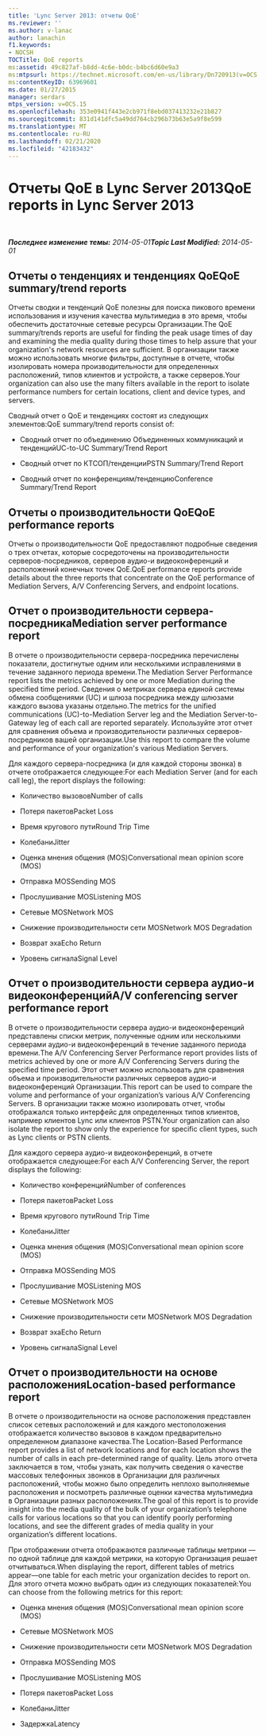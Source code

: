 ```yaml
---
title: 'Lync Server 2013: отчеты QoE'
ms.reviewer: ''
ms.author: v-lanac
author: lanachin
f1.keywords:
- NOCSH
TOCTitle: QoE reports
ms:assetid: 49c827af-b8dd-4c6e-b0dc-b4bc6d60e9a3
ms:mtpsurl: https://technet.microsoft.com/en-us/library/Dn720913(v=OCS.15)
ms:contentKeyID: 63969601
ms.date: 01/27/2015
manager: serdars
mtps_version: v=OCS.15
ms.openlocfilehash: 353e0941f443e2cb971f8ebd037413232e21b827
ms.sourcegitcommit: 831d141dfc5a49dd764cb296b73b63e5a9f8e599
ms.translationtype: MT
ms.contentlocale: ru-RU
ms.lasthandoff: 02/21/2020
ms.locfileid: "42183432"
---
```

<div data-xmlns="http://www.w3.org/1999/xhtml">

<div class="topic" data-xmlns="http://www.w3.org/1999/xhtml" data-msxsl="urn:schemas-microsoft-com:xslt" data-cs="https://msdn.microsoft.com/">

<div data-asp="https://msdn2.microsoft.com/asp">

# <a name="qoe-reports-in-lync-server-2013"></a><span data-ttu-id="d8027-102">Отчеты QoE в Lync Server 2013</span><span class="sxs-lookup"><span data-stu-id="d8027-102">QoE reports in Lync Server 2013</span></span>

</div>

<div id="mainSection">

<div id="mainBody">

<span> </span>

<span data-ttu-id="d8027-103">_**Последнее изменение темы:** 2014-05-01_</span><span class="sxs-lookup"><span data-stu-id="d8027-103">_**Topic Last Modified:** 2014-05-01_</span></span>

<div>

## <a name="qoe-summarytrend-reports"></a><span data-ttu-id="d8027-104">Отчеты о тенденциях и тенденциях QoE</span><span class="sxs-lookup"><span data-stu-id="d8027-104">QoE summary/trend reports</span></span>

<span data-ttu-id="d8027-105">Отчеты сводки и тенденций QoE полезны для поиска пикового времени использования и изучения качества мультимедиа в это время, чтобы обеспечить достаточные сетевые ресурсы Организации.</span><span class="sxs-lookup"><span data-stu-id="d8027-105">The QoE summary/trends reports are useful for finding the peak usage times of day and examining the media quality during those times to help assure that your organization's network resources are sufficient.</span></span> <span data-ttu-id="d8027-106">В организации также можно использовать многие фильтры, доступные в отчете, чтобы изолировать номера производительности для определенных расположений, типов клиентов и устройств, а также серверов.</span><span class="sxs-lookup"><span data-stu-id="d8027-106">Your organization can also use the many filters available in the report to isolate performance numbers for certain locations, client and device types, and servers.</span></span>

<span data-ttu-id="d8027-107">Сводный отчет о QoE и тенденциях состоят из следующих элементов:</span><span class="sxs-lookup"><span data-stu-id="d8027-107">QoE summary/trend reports consist of:</span></span>

  - <span data-ttu-id="d8027-108">Сводный отчет по объединению Объединенных коммуникаций и тенденций</span><span class="sxs-lookup"><span data-stu-id="d8027-108">UC-to-UC Summary/Trend Report</span></span>

  - <span data-ttu-id="d8027-109">Сводный отчет по КТСОП/тенденции</span><span class="sxs-lookup"><span data-stu-id="d8027-109">PSTN Summary/Trend Report</span></span>

  - <span data-ttu-id="d8027-110">Сводный отчет по конференциям/тенденцию</span><span class="sxs-lookup"><span data-stu-id="d8027-110">Conference Summary/Trend Report</span></span>

</div>

<div>

## <a name="qoe-performance-reports"></a><span data-ttu-id="d8027-111">Отчеты о производительности QoE</span><span class="sxs-lookup"><span data-stu-id="d8027-111">QoE performance reports</span></span>

<span data-ttu-id="d8027-112">Отчеты о производительности QoE предоставляют подробные сведения о трех отчетах, которые сосредоточены на производительности серверов-посредников, серверов аудио-и видеоконференций и расположений конечных точек QoE.</span><span class="sxs-lookup"><span data-stu-id="d8027-112">QoE performance reports provide details about the three reports that concentrate on the QoE performance of Mediation Servers, A/V Conferencing Servers, and endpoint locations.</span></span>

</div>

<div>

## <a name="mediation-server-performance-report"></a><span data-ttu-id="d8027-113">Отчет о производительности сервера-посредника</span><span class="sxs-lookup"><span data-stu-id="d8027-113">Mediation server performance report</span></span>

<span data-ttu-id="d8027-114">В отчете о производительности сервера-посредника перечислены показатели, достигнутые одним или несколькими исправлениями в течение заданного периода времени.</span><span class="sxs-lookup"><span data-stu-id="d8027-114">The Mediation Server Performance report lists the metrics achieved by one or more Mediation during the specified time period.</span></span> <span data-ttu-id="d8027-115">Сведения о метриках сервера единой системы обмена сообщениями (UC) и шлюза посредника между шлюзами каждого вызова указаны отдельно.</span><span class="sxs-lookup"><span data-stu-id="d8027-115">The metrics for the unified communications (UC)-to-Mediation Server leg and the Mediation Server-to-Gateway leg of each call are reported separately.</span></span> <span data-ttu-id="d8027-116">Используйте этот отчет для сравнения объема и производительности различных серверов-посредников вашей организации.</span><span class="sxs-lookup"><span data-stu-id="d8027-116">Use this report to compare the volume and performance of your organization's various Mediation Servers.</span></span>

<span data-ttu-id="d8027-117">Для каждого сервера-посредника (и для каждой стороны звонка) в отчете отображается следующее:</span><span class="sxs-lookup"><span data-stu-id="d8027-117">For each Mediation Server (and for each call leg), the report displays the following:</span></span>

  - <span data-ttu-id="d8027-118">Количество вызовов</span><span class="sxs-lookup"><span data-stu-id="d8027-118">Number of calls</span></span>

  - <span data-ttu-id="d8027-119">Потеря пакетов</span><span class="sxs-lookup"><span data-stu-id="d8027-119">Packet Loss</span></span>

  - <span data-ttu-id="d8027-120">Время кругового пути</span><span class="sxs-lookup"><span data-stu-id="d8027-120">Round Trip Time</span></span>

  - <span data-ttu-id="d8027-121">Колебани</span><span class="sxs-lookup"><span data-stu-id="d8027-121">Jitter</span></span>

  - <span data-ttu-id="d8027-122">Оценка мнения общения (MOS)</span><span class="sxs-lookup"><span data-stu-id="d8027-122">Conversational mean opinion score (MOS)</span></span>

  - <span data-ttu-id="d8027-123">Отправка MOS</span><span class="sxs-lookup"><span data-stu-id="d8027-123">Sending MOS</span></span>

  - <span data-ttu-id="d8027-124">Прослушивание MOS</span><span class="sxs-lookup"><span data-stu-id="d8027-124">Listening MOS</span></span>

  - <span data-ttu-id="d8027-125">Сетевые MOS</span><span class="sxs-lookup"><span data-stu-id="d8027-125">Network MOS</span></span>

  - <span data-ttu-id="d8027-126">Снижение производительности сети MOS</span><span class="sxs-lookup"><span data-stu-id="d8027-126">Network MOS Degradation</span></span>

  - <span data-ttu-id="d8027-127">Возврат эха</span><span class="sxs-lookup"><span data-stu-id="d8027-127">Echo Return</span></span>

  - <span data-ttu-id="d8027-128">Уровень сигнала</span><span class="sxs-lookup"><span data-stu-id="d8027-128">Signal Level</span></span>

</div>

<div>

## <a name="av-conferencing-server-performance-report"></a><span data-ttu-id="d8027-129">Отчет о производительности сервера аудио-и видеоконференций</span><span class="sxs-lookup"><span data-stu-id="d8027-129">A/V conferencing server performance report</span></span>

<span data-ttu-id="d8027-130">В отчете о производительности сервера аудио-и видеоконференций представлены списки метрик, полученные одним или несколькими серверами аудио-и видеоконференций в течение заданного периода времени.</span><span class="sxs-lookup"><span data-stu-id="d8027-130">The A/V Conferencing Server Performance report provides lists of metrics achieved by one or more A/V Conferencing Servers during the specified time period.</span></span> <span data-ttu-id="d8027-131">Этот отчет можно использовать для сравнения объема и производительности различных серверов аудио-и видеоконференций Организации.</span><span class="sxs-lookup"><span data-stu-id="d8027-131">This report can be used to compare the volume and performance of your organization’s various A/V Conferencing Servers.</span></span> <span data-ttu-id="d8027-132">В организации также можно изолировать отчет, чтобы отображался только интерфейс для определенных типов клиентов, например клиентов Lync или клиентов PSTN.</span><span class="sxs-lookup"><span data-stu-id="d8027-132">Your organization can also isolate the report to show only the experience for specific client types, such as Lync clients or PSTN clients.</span></span>

<span data-ttu-id="d8027-133">Для каждого сервера аудио-и видеоконференций, в отчете отображается следующее:</span><span class="sxs-lookup"><span data-stu-id="d8027-133">For each A/V Conferencing Server, the report displays the following:</span></span>

  - <span data-ttu-id="d8027-134">Количество конференций</span><span class="sxs-lookup"><span data-stu-id="d8027-134">Number of conferences</span></span>

  - <span data-ttu-id="d8027-135">Потеря пакетов</span><span class="sxs-lookup"><span data-stu-id="d8027-135">Packet Loss</span></span>

  - <span data-ttu-id="d8027-136">Время кругового пути</span><span class="sxs-lookup"><span data-stu-id="d8027-136">Round Trip Time</span></span>

  - <span data-ttu-id="d8027-137">Колебани</span><span class="sxs-lookup"><span data-stu-id="d8027-137">Jitter</span></span>

  - <span data-ttu-id="d8027-138">Оценка мнения общения (MOS)</span><span class="sxs-lookup"><span data-stu-id="d8027-138">Conversational mean opinion score (MOS)</span></span>

  - <span data-ttu-id="d8027-139">Отправка MOS</span><span class="sxs-lookup"><span data-stu-id="d8027-139">Sending MOS</span></span>

  - <span data-ttu-id="d8027-140">Прослушивание MOS</span><span class="sxs-lookup"><span data-stu-id="d8027-140">Listening MOS</span></span>

  - <span data-ttu-id="d8027-141">Сетевые MOS</span><span class="sxs-lookup"><span data-stu-id="d8027-141">Network MOS</span></span>

  - <span data-ttu-id="d8027-142">Снижение производительности сети MOS</span><span class="sxs-lookup"><span data-stu-id="d8027-142">Network MOS Degradation</span></span>

  - <span data-ttu-id="d8027-143">Возврат эха</span><span class="sxs-lookup"><span data-stu-id="d8027-143">Echo Return</span></span>

  - <span data-ttu-id="d8027-144">Уровень сигнала</span><span class="sxs-lookup"><span data-stu-id="d8027-144">Signal Level</span></span>

</div>

<div>

## <a name="location-based-performance-report"></a><span data-ttu-id="d8027-145">Отчет о производительности на основе расположения</span><span class="sxs-lookup"><span data-stu-id="d8027-145">Location-based performance report</span></span>

<span data-ttu-id="d8027-146">В отчете о производительности на основе расположения представлен список сетевых расположений и для каждого местоположения отображается количество вызовов в каждом предварительно определенном диапазоне качества.</span><span class="sxs-lookup"><span data-stu-id="d8027-146">The Location-Based Performance report provides a list of network locations and for each location shows the number of calls in each pre-determined range of quality.</span></span> <span data-ttu-id="d8027-147">Цель этого отчета заключается в том, чтобы узнать, как получить сведения о качестве массовых телефонных звонков в Организации для различных расположений, чтобы можно было определить неплохо выполняемые расположения и посмотреть различные оценки качества мультимедиа в Организации разных расположениях.</span><span class="sxs-lookup"><span data-stu-id="d8027-147">The goal of this report is to provide insight into the media quality of the bulk of your organization’s telephone calls for various locations so that you can identify poorly performing locations, and see the different grades of media quality in your organization’s different locations.</span></span>

<span data-ttu-id="d8027-148">При отображении отчета отображаются различные таблицы метрики — по одной таблице для каждой метрики, на которую Организация решает отчитываться.</span><span class="sxs-lookup"><span data-stu-id="d8027-148">When displaying the report, different tables of metrics appear—one table for each metric your organization decides to report on.</span></span> <span data-ttu-id="d8027-149">Для этого отчета можно выбрать один из следующих показателей:</span><span class="sxs-lookup"><span data-stu-id="d8027-149">You can choose from the following metrics for this report:</span></span>

  - <span data-ttu-id="d8027-150">Оценка мнения общения (MOS)</span><span class="sxs-lookup"><span data-stu-id="d8027-150">Conversational mean opinion score (MOS)</span></span>

  - <span data-ttu-id="d8027-151">Сетевые MOS</span><span class="sxs-lookup"><span data-stu-id="d8027-151">Network MOS</span></span>

  - <span data-ttu-id="d8027-152">Снижение производительности сети MOS</span><span class="sxs-lookup"><span data-stu-id="d8027-152">Network MOS Degradation</span></span>

  - <span data-ttu-id="d8027-153">Отправка MOS</span><span class="sxs-lookup"><span data-stu-id="d8027-153">Sending MOS</span></span>

  - <span data-ttu-id="d8027-154">Прослушивание MOS</span><span class="sxs-lookup"><span data-stu-id="d8027-154">Listening MOS</span></span>

  - <span data-ttu-id="d8027-155">Потеря пакетов</span><span class="sxs-lookup"><span data-stu-id="d8027-155">Packet Loss</span></span>

  - <span data-ttu-id="d8027-156">Колебани</span><span class="sxs-lookup"><span data-stu-id="d8027-156">Jitter</span></span>

  - <span data-ttu-id="d8027-157">Задержка</span><span class="sxs-lookup"><span data-stu-id="d8027-157">Latency</span></span>

</div>

</div>

<span> </span>

</div>

</div>

</div>

